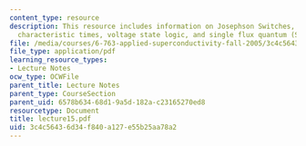 ```yaml
---
content_type: resource
description: This resource includes information on Josephson Switches, memories and
  characteristic times, voltage state logic, and single flux quantum (SFQ) logic.
file: /media/courses/6-763-applied-superconductivity-fall-2005/3c4c56436d34f840a127e55b25aa78a2_lecture15.pdf
file_type: application/pdf
learning_resource_types:
- Lecture Notes
ocw_type: OCWFile
parent_title: Lecture Notes
parent_type: CourseSection
parent_uid: 6578b634-68d1-9a5d-182a-c23165270ed8
resourcetype: Document
title: lecture15.pdf
uid: 3c4c5643-6d34-f840-a127-e55b25aa78a2
---
```

